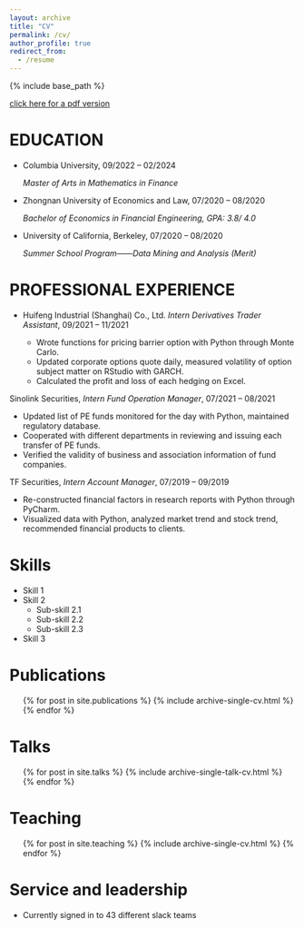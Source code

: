 ```yaml
---
layout: archive
title: "CV"
permalink: /cv/
author_profile: true
redirect_from:
  - /resume
---
```


{% include base_path %}

[click here for a pdf version](https://wangyiwei1999.github.io/files/CV.pdf)

EDUCATION
=======
* Columbia University, 09/2022 – 02/2024

  _Master of Arts in Mathematics in Finance_ 
  
* Zhongnan University of Economics and Law, 07/2020 – 08/2020

  _Bachelor of Economics in Financial Engineering, GPA: 3.8/ 4.0_
  
* University of California, Berkeley, 07/2020 – 08/2020

  _Summer School Program——Data Mining and Analysis (Merit)_
  
PROFESSIONAL EXPERIENCE
======
* Huifeng Industrial (Shanghai) Co., Ltd. _Intern Derivatives Trader Assistant_, 09/2021 – 11/2021

    * Wrote functions for pricing barrier option with Python through Monte Carlo.
    * Updated corporate options quote daily, measured volatility of option subject matter on RStudio with GARCH. 
    * Calculated the profit and loss of each hedging on Excel.

Sinolink Securities, _Intern Fund Operation Manager_, 07/2021 – 08/2021

  * Updated list of PE funds monitored for the day with Python, maintained regulatory database. 
  * Cooperated with different departments in reviewing and issuing each transfer of PE funds. 
  * Verified the validity of business and association information of fund companies.

TF Securities, _Intern Account Manager_, 07/2019 – 09/2019

  * Re-constructed financial factors in research reports with Python through PyCharm.
  * Visualized data with Python, analyzed market trend and stock trend, recommended financial products to clients.

  
Skills
======
* Skill 1
* Skill 2
  * Sub-skill 2.1
  * Sub-skill 2.2
  * Sub-skill 2.3
* Skill 3

Publications
======
  <ul>{% for post in site.publications %}
    {% include archive-single-cv.html %}
  {% endfor %}</ul>
  
Talks
======
  <ul>{% for post in site.talks %}
    {% include archive-single-talk-cv.html %}
  {% endfor %}</ul>
  
Teaching
======
  <ul>{% for post in site.teaching %}
    {% include archive-single-cv.html %}
  {% endfor %}</ul>
  
Service and leadership
======
* Currently signed in to 43 different slack teams
